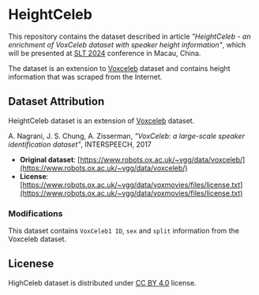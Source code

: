 # HeightCeleb
This repository contains the dataset described in article *"HeightCeleb - an enrichment of VoxCeleb dataset with speaker height information"*,
which will be presented at [SLT 2024](https://2024.ieeeslt.org/) conference in Macau, China.

The dataset is an extension to [Voxceleb](https://www.robots.ox.ac.uk/~vgg/data/voxceleb/vox1.html) dataset and contains
height information that was scraped from the Internet.

## Dataset Attribution

HeightCeleb dataset is an extension of [Voxceleb](https://www.robots.ox.ac.uk/~vgg/data/voxceleb/vox1.html) dataset. 

A. Nagrani, J. S. Chung, A. Zisserman,
*"VoxCeleb: a large-scale speaker identification dataset"*, INTERSPEECH, 2017
- **Original dataset**: [https://www.robots.ox.ac.uk/~vgg/data/voxceleb/](https://www.robots.ox.ac.uk/~vgg/data/voxceleb/)
- **License**: [https://www.robots.ox.ac.uk/~vgg/data/voxmovies/files/license.txt](https://www.robots.ox.ac.uk/~vgg/data/voxmovies/files/license.txt)

### Modifications
This dataset contains `VoxCeleb1 ID`, `sex`
and `split` information from the Voxceleb dataset.

## Licenese
HighCeleb dataset is distributed under [CC BY 4.0](https://creativecommons.org/licenses/by/4.0/) license.

